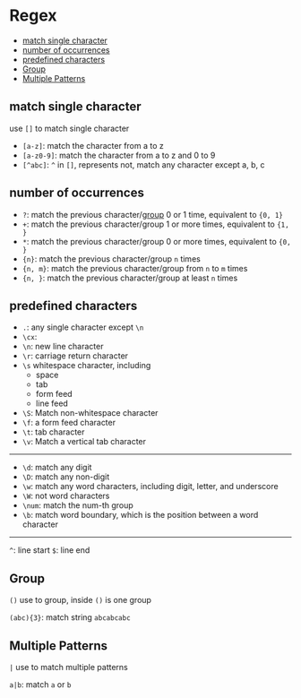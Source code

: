 # Regex

* [match single character](#match-single-character)
* [number of occurrences](#number-of-occurrences)
* [predefined characters](#predefined-characters)
* [Group](#group)
* [Multiple Patterns](#multiple-patterns)

## match single character

use `[]` to match single character

- `[a-z]`: match the character from a to z
- `[a-z0-9]`: match the character from a to z and 0 to 9
- `[^abc]`: `^` in `[]`, represents not, match any character except a, b, c

## number of occurrences

- `?`: match the previous character/[group](#group) 0 or 1 time, equivalent to `{0, 1}`
- `+`: match the previous character/group 1 or more times, equivalent to `{1, }`
- `*`: match the previous character/group 0 or more times, equivalent to `{0, }`
- `{n}`: match the previous character/group `n` times
- `{n, m}`: match the previous character/group from `n` to `m` times
- `{n, }`: match the previous character/group at least `n` times

## predefined characters

- `.`: any single character except `\n`
- `\cx`:
- `\n`: new line character
- `\r`: carriage return character
- `\s` whitespace character, including
  - space
  - tab
  - form feed
  - line feed
- `\S`: Match non-whitespace character
- `\f`: a form feed character
- `\t`: tab character
- `\v`: Match a vertical tab character

***

- `\d`: match any digit
- `\D`: match any non-digit
- `\w`: match any word characters, including digit, letter, and underscore
- `\W`: not word characters
- `\num`: match the num-th group
- `\b`: match word boundary, which is the position between a word character

***

`^`: line start
`$`: line end

## Group

`()` use to group, inside `()` is one group

`(abc){3}`: match string `abcabcabc`

## Multiple Patterns

`|` use to match multiple patterns

`a|b`: match `a` or `b`


